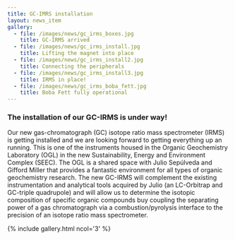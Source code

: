 ```yaml
---
title: GC-IMRS installation
layout: news_item
gallery:
  - file: /images/news/gc_irms_boxes.jpg
    title: GC-IRMS arrived
  - file: /images/news/gc_irms_install.jpg
    title: Lifting the magnet into place
  - file: /images/news/gc_irms_install2.jpg
    title: Connecting the peripherals
  - file: /images/news/gc_irms_install3.jpg
    title: IRMS in place!
  - file: /images/news/gc_irms_boba_fett.jpg
    title: Boba Fett fully operational
---
```


### The installation of our GC-IRMS is under way!

Our new gas-chromatograph (GC) isotope ratio mass spectrometer (IRMS) is getting installed and we are looking forward to getting everything up an running. This is one of the instruments housed in the Organic Geochemistry Laboratory (OGL) in the new Sustainability, Energy and Environment Complex (SEEC). The OGL is a shared space with Julio Sepúlveda and Gifford Miller that provides a fantastic environment for all types of organic geochemistry research. The new GC-IRMS will complement the existing instrumentation and analytical tools acquired by Julio (an LC-Orbitrap and GC-triple quadrupole) and will allow us to determine the isotopic composition of specific organic compounds buy coupling the separating power of a gas chromatograph via a combustion/pyrolysis interface to the precision of an isotope ratio mass spectrometer.

{% include gallery.html ncol='3' %}
